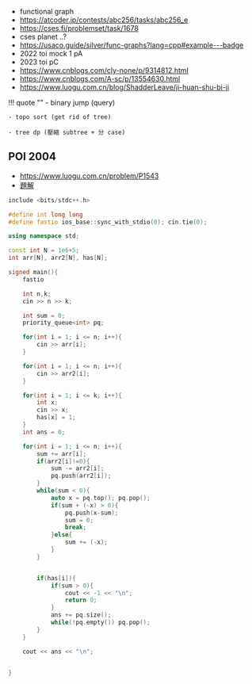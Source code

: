 - functional graph
- https://atcoder.jp/contests/abc256/tasks/abc256_e
- https://cses.fi/problemset/task/1678
-  cses planet ..?
- https://usaco.guide/silver/func-graphs?lang=cpp#example---badge
- 2022 toi mock 1 pA
- 2023 toi pC
- https://www.cnblogs.com/cly-none/p/9314812.html
- https://www.cnblogs.com/A-sc/p/13554630.html
- https://www.luogu.com.cn/blog/ShadderLeave/ji-huan-shu-bi-ji

!!! quote ""
	- binary jump (query)

	- topo sort (get rid of tree)

	- tree dp (壓縮 subtree + 分 case) 


## POI 2004
- https://www.luogu.com.cn/problem/P1543
- [題解](https://blog.csdn.net/weixin_30689307/article/details/101170191?spm=1001.2101.3001.6650.5&utm_medium=distribute.wap_relevant.none-task-blog-2%7Edefault%7EBlogCommendFromBaidu%7ERate-5-101170191-blog-93249322.wap_relevant_t0_download&depth_1-utm_source=distribute.wap_relevant.none-task-blog-2%7Edefault%7EBlogCommendFromBaidu%7ERate-5-101170191-blog-93249322.wap_relevant_t0_download)

```cpp linenums="1"
include <bits/stdc++.h>

#define int long long
#define fastio ios_base::sync_with_stdio(0); cin.tie(0);

using namespace std;

const int N = 1e6+5;
int arr[N], arr2[N], has[N];

signed main(){
    fastio

    int n,k;
    cin >> n >> k;

    int sum = 0;
    priority_queue<int> pq;

    for(int i = 1; i <= n; i++){
        cin >> arr[i];
    }

    for(int i = 1; i <= n; i++){
        cin >> arr2[i];
    }

    for(int i = 1; i <= k; i++){
        int x;
        cin >> x;
        has[x] = 1;
    }
    int ans = 0;

    for(int i = 1; i <= n; i++){
        sum += arr[i];
        if(arr2[i]!=0){
            sum -= arr2[i];
            pq.push(arr2[i]);
        }
        while(sum < 0){
            auto x = pq.top(); pq.pop();
            if(sum + (-x) > 0){   
                pq.push(x-sum);
                sum = 0;
                break;
            }else{
                sum += (-x);
            }
        }


        if(has[i]){
            if(sum > 0){
                cout << -1 << "\n";
                return 0;
            }
            ans += pq.size();
            while(!pq.empty()) pq.pop();
        }
    }

    cout << ans << "\n";


}
```